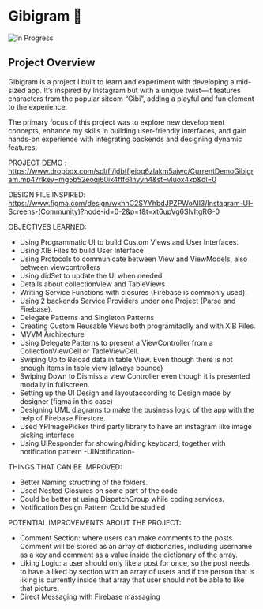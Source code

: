 # Gibigram 🚧
![In Progress](https://img.shields.io/badge/Project-In%20Progress-yellow?style=for-the-badge)

## Project Overview
Gibigram is a project I built to learn and experiment with developing a mid-sized app. It’s inspired by Instagram but with a unique twist—it features characters from the popular sitcom “Gibi”, adding a playful and fun element to the experience.

The primary focus of this project was to explore new development concepts, enhance my skills in building user-friendly interfaces, and gain hands-on experience with integrating backends and designing dynamic features.

PROJECT DEMO : https://www.dropbox.com/scl/fi/jdbtfjeioq6zlakm5ajwc/CurrentDemoGibigram.mp4?rlkey=mg5b52eoqj60ik4fff61nyyn4&st=vluox4xp&dl=0

DESIGN FILE INSPIRED: https://www.figma.com/design/wxhhC2SYYhbdJPZPWoAll3/Instagram-UI-Screens-(Community)?node-id=0-2&p=f&t=xt6upVg6SlvItgRG-0

OBJECTIVES LEARNED:
- Using Programmatic UI to build Custom Views and User Interfaces.
- Using XIB Files to build User Interface
- Using Protocols to communicate between View and ViewModels, also between viewcontrollers
- Using didSet to update the UI when needed
- Details about collectionView and TableViews
- Writing Service Functions with closures (Firebase is commonly used).
- Using 2 backends Service Providers under one Project (Parse and Firebase).
- Delegate Patterns and Singleton Patterns
- Creating Custom Reusable Views both programitaclly and with XIB Files.
- MVVM Architecture
- Using Delegate Patterns to present a ViewController from a CollectionViewCell or TableViewCell.
- Swiping Up to Reload data in table View. Even though there is not enough items in table view (always bounce)
- Swiping Down to Dismiss a view Controller even though it is presented modally in fullscreen.
- Setting up the UI Design and layoutaccording to Design made by designer (figma in this case)
- Designing UML diagrams to make the business logic of the app with the help of Firebase Firestore.
- Used YPImagePicker third party library to have an instagram like image picking interface
- Using UIResponder for showing/hiding keyboard, together with notification pattern -UINotification- 


THINGS THAT CAN BE IMPROVED:
* Better Naming structring of the folders.
* Used Nested Closures on some part of the code
* Could be better at using DispatchGroup while coding services.
* Notification Design Pattern Could be studied

POTENTIAL IMPROVEMENTS ABOUT THE PROJECT:
* Comment Section: where users can make comments to the posts. Comment will be stored as an array of dictionaries, including username as a key and comment as a value inside the dictionary of the array.
* Liking Logic: a user should only like a post for once, so the post needs to have a liked by section with an array of users and if the person that is liking is currently inside that array that user should not be able to like that picture.
* Direct Messaging with Firebase massaging
